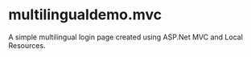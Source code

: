 # multilingualdemo.mvc
A simple multilingual login page created using ASP.Net MVC and Local Resources.
